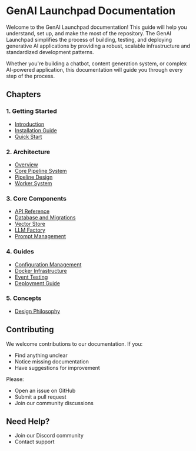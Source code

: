 # GenAI Launchpad Documentation

Welcome to the GenAI Launchpad documentation! This guide will help you understand, set up, and make the most of the repository. The GenAI Launchpad simplifies the process of building, testing, and deploying generative AI applications by providing a robust, scalable infrastructure and standardized development patterns.

Whether you're building a chatbot, content generation system, or complex AI-powered application, this documentation will guide you through every step of the process.

## Chapters

### 1. Getting Started

- [Introduction](01-getting-started/01-introduction.md)
- [Installation Guide](01-getting-started/02-installation.md)
- [Quick Start](01-getting-started/03-quick-start.md)

### 2. Architecture

- [Overview](02-architecture/01-overview.md)
- [Core Pipeline System](02-architecture/02-core-system.md)
- [Pipeline Design](02-architecture/03-pipeline-design.md)
- [Worker System](02-architecture/04-worker-system.md)

### 3. Core Components

- [API Reference](03-core-components/01-api-reference.md)
- [Database and Migrations](03-core-components/02-database.md)
- [Vector Store](03-core-components/03-vector-store.md)
- [LLM Factory](03-core-components/04-llm-factory.md)
- [Prompt Management](03-core-components/05-prompt-management.md)

### 4. Guides

- [Configuration Management](04-guides/01-configuration.md)
- [Docker Infrastructure](04-guides/02-docker-compose.md)
- [Event Testing](04-guides/03-testing-events.md)
- [Deployment Guide](04-guides/04-deployment.md)

### 5. Concepts

- [Design Philosophy](05-concepts/01-philosopy.md)

## Contributing

We welcome contributions to our documentation. If you:

- Find anything unclear
- Notice missing documentation
- Have suggestions for improvement

Please:

- Open an issue on GitHub
- Submit a pull request
- Join our community discussions

## Need Help?

- Join our Discord community
- Contact support

